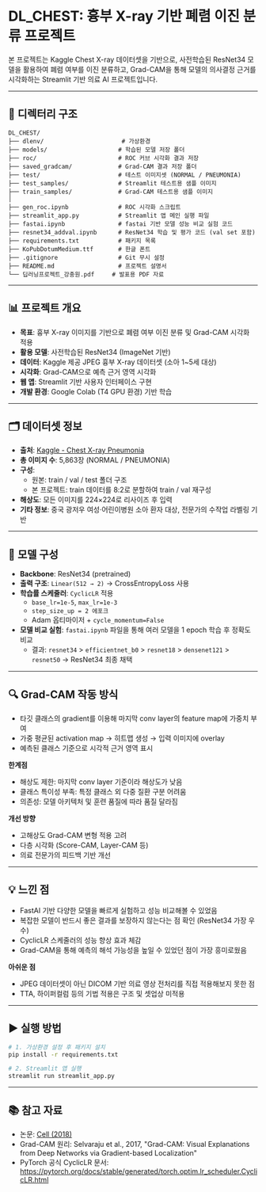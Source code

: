 
# DL_CHEST: 흉부 X-ray 기반 폐렴 이진 분류 프로젝트

본 프로젝트는 Kaggle Chest X-ray 데이터셋을 기반으로, 사전학습된 ResNet34 모델을 활용하여 폐렴 여부를 이진 분류하고,
Grad-CAM을 통해 모델의 의사결정 근거를 시각화하는 Streamlit 기반 의료 AI 프로젝트입니다.

---

## 📁 디렉터리 구조

```
DL_CHEST/
├── dlenv/                      # 가상환경
├── models/                    # 학습된 모델 저장 폴더
├── roc/                       # ROC 커브 시각화 결과 저장
├── saved_gradcam/             # Grad-CAM 결과 저장 폴더
├── test/                      # 테스트 이미지셋 (NORMAL / PNEUMONIA)
├── test_samples/              # Streamlit 테스트용 샘플 이미지
├── train_samples/             # Grad-CAM 테스트용 샘플 이미지
│
├── gen_roc.ipynb              # ROC 시각화 스크립트
├── streamlit_app.py           # Streamlit 앱 메인 실행 파일
├── fastai.ipynb               # fastai 기반 모델 성능 비교 실험 코드
├── resnet34_addval.ipynb      # ResNet34 학습 및 평가 코드 (val set 포함)
├── requirements.txt           # 패키지 목록
├── KoPubDotumMedium.ttf       # 한글 폰트
├── .gitignore                 # Git 무시 설정
├── README.md                  # 프로젝트 설명서
└── 딥러닝프로젝트_강충원.pdf     # 발표용 PDF 자료
```

---

## 📊 프로젝트 개요

- **목표**: 흉부 X-ray 이미지를 기반으로 폐렴 여부 이진 분류 및 Grad-CAM 시각화 적용
- **활용 모델**: 사전학습된 ResNet34 (ImageNet 기반)
- **데이터**: Kaggle 제공 JPEG 흉부 X-ray 데이터셋 (소아 1~5세 대상)
- **시각화**: Grad-CAM으로 예측 근거 영역 시각화
- **웹 앱**: Streamlit 기반 사용자 인터페이스 구현
- **개발 환경**: Google Colab (T4 GPU 환경) 기반 학습

---

## 🗂️ 데이터셋 정보

- **출처**: [Kaggle - Chest X-ray Pneumonia](https://www.kaggle.com/datasets/paultimothymooney/chest-xray-pneumonia)
- **총 이미지 수**: 5,863장 (NORMAL / PNEUMONIA)
- **구성**:
  - 원본: train / val / test 폴더 구조
  - 본 프로젝트: train 데이터를 8:2로 분할하여 train / val 재구성
- **해상도**: 모든 이미지를 224×224로 리사이즈 후 입력
- **기타 정보**: 중국 광저우 여성·어린이병원 소아 환자 대상, 전문가의 수작업 라벨링 기반

---

## 🧠 모델 구성

- **Backbone**: ResNet34 (pretrained)
- **출력 구조**: `Linear(512 → 2)` → CrossEntropyLoss 사용
- **학습률 스케줄러**: `CyclicLR` 적용
  - `base_lr=1e-5`, `max_lr=1e-3`
  - `step_size_up = 2 에포크`
  - Adam 옵티마이저 + `cycle_momentum=False`
- **모델 비교 실험**: `fastai.ipynb` 파일을 통해 여러 모델을 1 epoch 학습 후 정확도 비교
  - 결과: `resnet34` > `efficientnet_b0` > `resnet18` > `densenet121` > `resnet50` → ResNet34 최종 채택

---

## 🔍 Grad-CAM 작동 방식

- 타깃 클래스의 gradient를 이용해 마지막 conv layer의 feature map에 가중치 부여
- 가중 평균된 activation map → 히트맵 생성 → 입력 이미지에 overlay
- 예측된 클래스 기준으로 시각적 근거 영역 표시

**한계점**
- 해상도 제한: 마지막 conv layer 기준이라 해상도가 낮음
- 클래스 특이성 부족: 특정 클래스 외 다중 질환 구분 어려움
- 의존성: 모델 아키텍처 및 훈련 품질에 따라 품질 달라짐

**개선 방향**
- 고해상도 Grad-CAM 변형 적용 고려
- 다층 시각화 (Score-CAM, Layer-CAM 등)
- 의료 전문가의 피드백 기반 개선

---

## 💡 느낀 점

- FastAI 기반 다양한 모델을 빠르게 실험하고 성능 비교해볼 수 있었음
- 복잡한 모델이 반드시 좋은 결과를 보장하지 않는다는 점 확인 (ResNet34 가장 우수)
- CyclicLR 스케줄러의 성능 향상 효과 체감
- Grad-CAM을 통해 예측의 해석 가능성을 높일 수 있었던 점이 가장 흥미로웠음

**아쉬운 점**
- JPEG 데이터셋이 아닌 DICOM 기반 의료 영상 전처리를 직접 적용해보지 못한 점
- TTA, 하이퍼컬럼 등의 기법 적용은 구조 및 셋업상 미적용

---

## ▶ 실행 방법

```bash
# 1. 가상환경 설정 후 패키지 설치
pip install -r requirements.txt

# 2. Streamlit 앱 실행
streamlit run streamlit_app.py
```

---

## 📚 참고 자료

- 논문: [Cell (2018)](http://www.cell.com/cell/fulltext/S0092-8674(18)30154-5)
- Grad-CAM 원리: Selvaraju et al., 2017, "Grad-CAM: Visual Explanations from Deep Networks via Gradient-based Localization"
- PyTorch 공식 CyclicLR 문서: https://pytorch.org/docs/stable/generated/torch.optim.lr_scheduler.CyclicLR.html